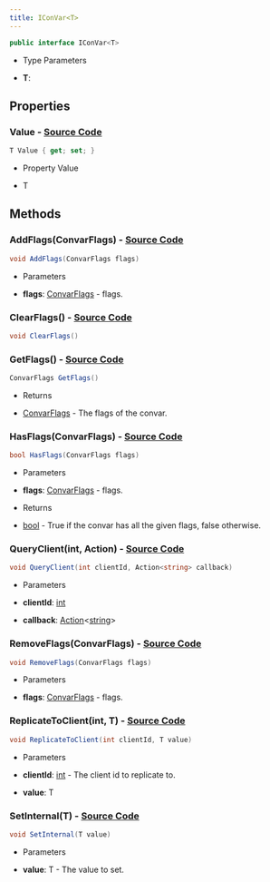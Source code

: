 ```yaml
---
title: IConVar<T>
---
```


```csharp
public interface IConVar<T>
```

- Type Parameters

- **T**: 

## Properties

### **Value** - [Source Code](https://github.com/swiftly-solution/swiftlys2/blob/main/managed/src/SwiftlyS2.Shared/Modules/Convars/IConVar.cs#L11)

```csharp
T Value { get; set; }
```

- Property Value

- T

## Methods

### **AddFlags(ConvarFlags)** - [Source Code](https://github.com/swiftly-solution/swiftlys2/blob/main/managed/src/SwiftlyS2.Shared/Modules/Convars/IConVar.cs#L17)

```csharp
void AddFlags(ConvarFlags flags)
```

- Parameters

- **flags**: [ConvarFlags](/docs/api/shared/convars/convarflags) - flags.

### **ClearFlags()** - [Source Code](https://github.com/swiftly-solution/swiftlys2/blob/main/managed/src/SwiftlyS2.Shared/Modules/Convars/IConVar.cs#L28)

```csharp
void ClearFlags()
```

### **GetFlags()** - [Source Code](https://github.com/swiftly-solution/swiftlys2/blob/main/managed/src/SwiftlyS2.Shared/Modules/Convars/IConVar.cs#L34)

```csharp
ConvarFlags GetFlags()
```

- Returns

- [ConvarFlags](/docs/api/shared/convars/convarflags) - The flags of the convar.

### **HasFlags(ConvarFlags)** - [Source Code](https://github.com/swiftly-solution/swiftlys2/blob/main/managed/src/SwiftlyS2.Shared/Modules/Convars/IConVar.cs#L41)

```csharp
bool HasFlags(ConvarFlags flags)
```

- Parameters

- **flags**: [ConvarFlags](/docs/api/shared/convars/convarflags) - flags.

- Returns

- [bool](https://learn.microsoft.com/dotnet/api/system.boolean) - True if the convar has all the given flags, false otherwise.

### **QueryClient(int, Action<string>)** - [Source Code](https://github.com/swiftly-solution/swiftlys2/blob/main/managed/src/SwiftlyS2.Shared/Modules/Convars/IConVar.cs#L61)

```csharp
void QueryClient(int clientId, Action<string> callback)
```

- Parameters

- **clientId**: [int](https://learn.microsoft.com/dotnet/api/system.int32)
- **callback**: [Action](https://learn.microsoft.com/dotnet/api/system.action-1)<[string](https://learn.microsoft.com/dotnet/api/system.string)>

### **RemoveFlags(ConvarFlags)** - [Source Code](https://github.com/swiftly-solution/swiftlys2/blob/main/managed/src/SwiftlyS2.Shared/Modules/Convars/IConVar.cs#L23)

```csharp
void RemoveFlags(ConvarFlags flags)
```

- Parameters

- **flags**: [ConvarFlags](/docs/api/shared/convars/convarflags) - flags.

### **ReplicateToClient(int, T)** - [Source Code](https://github.com/swiftly-solution/swiftlys2/blob/main/managed/src/SwiftlyS2.Shared/Modules/Convars/IConVar.cs#L54)

```csharp
void ReplicateToClient(int clientId, T value)
```

- Parameters

- **clientId**: [int](https://learn.microsoft.com/dotnet/api/system.int32) - The client id to replicate to.
- **value**: T

### **SetInternal(T)** - [Source Code](https://github.com/swiftly-solution/swiftlys2/blob/main/managed/src/SwiftlyS2.Shared/Modules/Convars/IConVar.cs#L48)

```csharp
void SetInternal(T value)
```

- Parameters

- **value**: T - The value to set.

